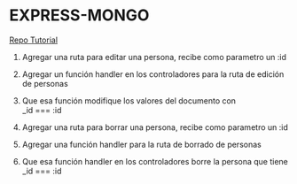 # EXPRESS-MONGO

[Repo Tutorial](https://github.com/ralexrdz/express-intro)

1. Agregar una ruta para editar una persona, recibe como parametro un :id

2. Agregar un función handler en los controladores para la ruta de edición de personas

3. Que esa función modifique los valores del documento con  
   _id === :id

4. Agregar una ruta para borrar una persona, recibe como parametro un :id

5. Agregar una función handler para la ruta de borrado de personas

6. Que esa función handler en los controladores borre la persona que tiene _id === :id